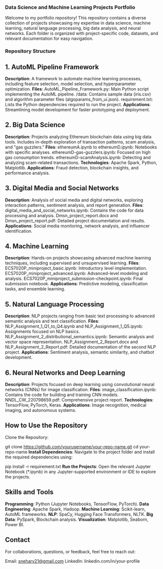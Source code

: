
### Data Science and Machine Learning Projects Portfolio
Welcome to my portfolio repository! This repository contains a diverse collection of projects showcasing my expertise in data science, machine learning, natural language processing, big data analysis, and neural networks. Each folder is organized with project-specific code, datasets, and relevant documentation for easy navigation.

### Repository Structure

## 1. AutoML Pipeline Framework
**Description**: A framework to automate machine learning processes, including feature selection, model selection, and hyperparameter optimization.                  **Files**:
AutoML_Pipeline_Framework.py: Main Python script implementing the AutoML pipeline.
/data: Contains sample data (iris.csv) and algorithm parameter files (algoparams_from_ui.json).
requirement.txt: Lists the Python dependencies required to run the project.                                                                                  **Applications**: Streamlining model development for faster prototyping and deployment.

## 2. Big Data Science
**Description**: Projects analyzing Ethereum blockchain data using big data tools. Includes in-depth exploration of transaction patterns, scam analysis, and "gas guzzlers."  **Files**:
ethereumA.ipynb to ethereumD.ipynb: Notebooks with specific analyses.
ethereumD-gas-guzzlers.ipynb: Focused on high gas consumption trends.
ethereumD-scamAnalysis.ipynb: Detecting and analyzing scam-related transactions.                                                                                      **Technologies**: Apache Spark, Python, Matplotlib.                                                                                                                **Applications**: Fraud detection, blockchain insights, and performance analysis.

## 3. Digital Media and Social Networks
**Description**: Analysis of social media and digital networks, exploring interaction patterns, sentiment analysis, and report generation.
**Files**:
digital_media_and_social_networks.ipynb: Contains the code for data processing and analysis.
Dmsn_project_report.docx and Dmsn_project_report.pdf: Detailed project documentation and results.
**Applications**: Social media monitoring, network analysis, and influencer identification.

## 4. Machine Learning
**Description**: Hands-on projects showcasing advanced machine learning techniques, including supervised and unsupervised learning.
**Files**:
ECS7020P_miniproject_basic.ipynb: Introductory level implementation.
ECS7020P_miniproject_advanced.ipynb: Advanced-level modeling and analysis.
ECS7020P_miniproject_submission-checkpoint.ipynb: Final submission notebook.
**Applications**: Predictive modeling, classification tasks, and ensemble learning.

## 5. Natural Language Processing
**Description**: NLP projects ranging from basic text processing to advanced semantic analysis and text classification.
**Files**:
NLP_Assignment_1_Q1_to_Q4.ipynb and NLP_Assignment_1_Q5.ipynb: Assignments focused on NLP basics.
NLP_Assignment_2_distributional_semantics.ipynb: Semantic analysis and vector space representation.
NLP_Assignment_2_Report.docx and NLP_Assignment_2_Report.pdf: Detailed documentation of the second NLP project.
**Applications**: Sentiment analysis, semantic similarity, and chatbot development.

## 6. Neural Networks and Deep Learning
**Description**: Projects focused on deep learning using convolutional neural networks (CNNs) for image classification.
**Files**:
image_classification.ipynb: Contains the code for building and training CNN models.
NNDL_CW_220798659.pdf: Comprehensive project report.
**Technologies**: TensorFlow, PyTorch, Keras.
**Applications**: Image recognition, medical imaging, and autonomous systems.
## How to Use the Repository
Clone the Repository:


git clone https://github.com/yourusername/your-repo-name.git
cd your-repo-name
**Install Dependencies**: Navigate to the project folder and install the required dependencies using:

pip install -r requirement.txt
**Run the Projects**: Open the relevant Jupyter Notebook (*.ipynb) in any Jupyter-supported environment or IDE to explore the projects.

## Skills and Tools
**Programming**: Python (Jupyter Notebooks, TensorFlow, PyTorch).
**Data Engineering**: Apache Spark, Hadoop.
**Machine Learning**: Scikit-learn, AutoML frameworks.
**NLP**: SpaCy, Hugging Face Transformers, NLTK.
**Big Data**: PySpark, Blockchain analysis.
**Visualization**: Matplotlib, Seaborn, Power BI.

## Contact
For collaborations, questions, or feedback, feel free to reach out:

Email: sneharv21@gmail.com
LinkedIn: linkedin.com/in/your-profile
